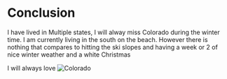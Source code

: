 # Conclusion

I have lived in Multiple states, I will alway miss Colorado during the winter time. I am currently living in the south on the beach. However there is nothing that compares to hitting the ski slopes and having a week or 2 of nice winter weather and a white Christmas

I will always love ![Colorado](https://freeskier.com/wp-content/uploads/2019/11/Photo1.png)

